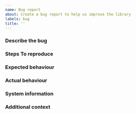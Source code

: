 ```yaml
---
name: Bug report
about: Create a bug report to help us improve the library
labels: bug
title: ''
---
```


### Describe the bug

<!--
  A clear and concise description of what the bug is.
-->

### Steps To reproduce

<!--
  A concise, repeatable, example of how to reproduce the issue.
-->

### Expected behaviour

<!--
  A clear and concise description of what you expected to happen.
-->

### Actual behaviour

<!--
  A clear and concise description of what actually happened. If an exception occurred, please include a stack trace if available.
-->

### System information

<!--
 - OS: [e.g. Windows 11]
 - Library Version [e.g. 4.0.0]
 - .NET version (e.g. output from `dotnet --info`)
 - IDE and version [e.g. Visual Studio 17.8.0]
-->

### Additional context

<!--
  Add any other context about the problem here.
-->
